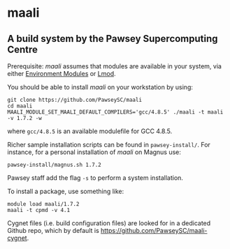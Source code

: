 # maali
## A build system by the Pawsey Supercomputing Centre

Prerequisite: *maali* assumes that modules are available in your system, via either 
[Environment Modules](https://modules.readthedocs.io/en/latest/) 
or [Lmod](https://lmod.readthedocs.io/en/latest/).

You should be able to install *maali* on your workstation by using:
```
git clone https://github.com/PawseySC/maali
cd maali
MAALI_MODULE_SET_MAALI_DEFAULT_COMPILERS='gcc/4.8.5' ./maali -t maali -v 1.7.2 -w
```
where `gcc/4.8.5` is an available modulefile for GCC 4.8.5.


Richer sample installation scripts can be found in `pawsey-install/`.
For instance, for a personal installation of *maali* on Magnus use:
```
pawsey-install/magnus.sh 1.7.2
```
Pawsey staff add the flag `-s` to perform a system installation.


To install a package, use something like:
```
module load maali/1.7.2
maali -t cpmd -v 4.1
```

Cygnet files (i.e. build configuration files) are looked for in a dedicated Github repo, 
which by default is https://github.com/PawseySC/maali-cygnet.
